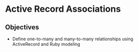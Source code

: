 # Active Record Associations

## Objectives

* Define one-to-many and many-to-many relationships using ActiveRecord and Ruby modeling